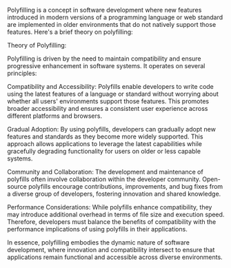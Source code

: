 Polyfilling is a concept in software development where new features introduced in modern versions of a programming language or web standard are implemented in older environments that do not natively support those features. Here's a brief theory on polyfilling:

Theory of Polyfilling:

Polyfilling is driven by the need to maintain compatibility and ensure progressive enhancement in software systems. It operates on several principles:

Compatibility and Accessibility: Polyfills enable developers to write code using the latest features of a language or standard without worrying about whether all users' environments support those features. This promotes broader accessibility and ensures a consistent user experience across different platforms and browsers.

Gradual Adoption: By using polyfills, developers can gradually adopt new features and standards as they become more widely supported. This approach allows applications to leverage the latest capabilities while gracefully degrading functionality for users on older or less capable systems.

Community and Collaboration: The development and maintenance of polyfills often involve collaboration within the developer community. Open-source polyfills encourage contributions, improvements, and bug fixes from a diverse group of developers, fostering innovation and shared knowledge.

Performance Considerations: While polyfills enhance compatibility, they may introduce additional overhead in terms of file size and execution speed. Therefore, developers must balance the benefits of compatibility with the performance implications of using polyfills in their applications.

In essence, polyfilling embodies the dynamic nature of software development, where innovation and compatibility intersect to ensure that applications remain functional and accessible across diverse environments.
